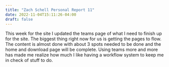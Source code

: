 ```yaml
---
title: "Zach Schell Personal Report 11"
date: 2022-11-04T15:11:26-04:00
draft: false
---
```


This week for the site I updated the teams page of what I need to finish up for the site. The biggest thing right now for us is getting the pages to flow. The content is almost done with about 3 spots needed to be done and the home and download page will be complete. Using teams more and more has made me realize how much I like having a workflow system to keep me in check of stuff to do.
